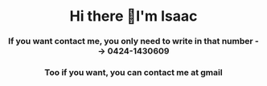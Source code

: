 <div>
<h1 align="center">Hi there 👋I'm Isaac</h1>
</div>

<div>
<h3 align="center" I am currently a student of Computer Science at UCV and i am studyng three semester of this bachellor</h3>
<h3 align="center"> If you want contact me, you only need to write in that number --> 0424-1430609
</h3>
<h3 align="center"> Too if you want, you can contact me at gmail</h3>
</div>
<!--
**IsaacTou/IsaacTou** is a ✨ _special_ ✨ repository because its `README.md` (this file) appears on your GitHub profile.

Here are some ideas to get you started:

- 🔭 I’m currently working on ...
- 🌱 I’m currently learning ...
- 👯 I’m looking to collaborate on ...
- 🤔 I’m looking for help with ...
- 💬 Ask me about ...
- 📫 How to reach me: ...
- 😄 Pronouns: ...
- ⚡ Fun fact: ...
-->
